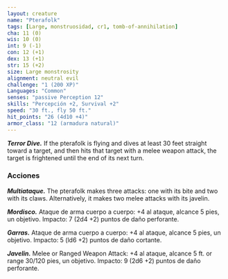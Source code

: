 ```yaml
---
layout: creature
name: "Pterafolk"
tags: [Large, monstruosidad, cr1, tomb-of-annihilation]
cha: 11 (0)
wis: 10 (0)
int: 9 (-1)
con: 12 (+1)
dex: 13 (+1)
str: 15 (+2)
size: Large monstrosity
alignment: neutral evil
challenge: "1 (200 XP)"
Languages: "Common"
senses: "passive Perception 12"
skills: "Percepción +2, Survival +2"
speed: "30 ft., fly 50 ft."
hit_points: "26 (4d10 +4)"
armor_class: "12 (armadura natural)"
---
```


***Terror Dive.*** If the pterafolk is flying and dives at least 30 feet straight toward a target, and then hits that target with a melee weapon attack, the target is frightened until the end of its next turn.

### Acciones

***Multiataque.*** The pterafolk makes three attacks: one with its bite and two with its claws. Alternatively, it makes two melee attacks with its javelin.

***Mordisco.*** Ataque de arma cuerpo a cuerpo: +4 al ataque, alcance 5 pies, un objetivo. Impacto: 7 (2d4 +2) puntos de daño perforante.

***Garras.*** Ataque de arma cuerpo a cuerpo: +4 al ataque, alcance 5 pies, un objetivo. Impacto: 5 (ld6 +2) puntos de daño cortante.

***Javelin.*** Melee or Ranged Weapon Attack: +4 al ataque, alcance 5 ft. or range 30/120 pies, un objetivo. Impacto: 9 (2d6 +2) puntos de daño perforante.